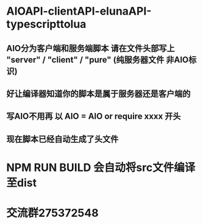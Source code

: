 # AIOAPI-clientAPI-elunaAPI-typescripttolua
## AIO分为客户端和服务端脚本  请在文件头部写上 "server" / "client" / "pure" (纯服务器文件 非AIO标识)
## 好让编译器知道你的脚本是属于服务器还是客户端的
## 写AIO不用再 以  AIO = AIO or require xxxx 开头
## 现在脚本已经自动生成了头文件
# NPM RUN BUILD 会自动将src文件编译至dist
# 交流群275372548
